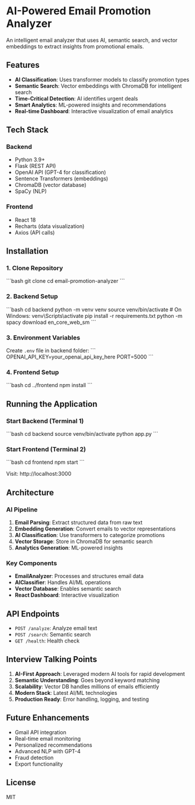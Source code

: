 # AI-Powered Email Promotion Analyzer

An intelligent email analyzer that uses AI, semantic search, and vector embeddings to extract insights from promotional emails.

## Features

- **AI Classification**: Uses transformer models to classify promotion types
- **Semantic Search**: Vector embeddings with ChromaDB for intelligent search
- **Time-Critical Detection**: AI identifies urgent deals
- **Smart Analytics**: ML-powered insights and recommendations
- **Real-time Dashboard**: Interactive visualization of email analytics

## Tech Stack

### Backend
- Python 3.9+
- Flask (REST API)
- OpenAI API (GPT-4 for classification)
- Sentence Transformers (embeddings)
- ChromaDB (vector database)
- SpaCy (NLP)

### Frontend
- React 18
- Recharts (data visualization)
- Axios (API calls)

## Installation

### 1. Clone Repository
\`\`\`bash
git clone <your-repo-url>
cd email-promotion-analyzer
\`\`\`

### 2. Backend Setup
\`\`\`bash
cd backend
python -m venv venv
source venv/bin/activate  # On Windows: venv\Scripts\activate
pip install -r requirements.txt
python -m spacy download en_core_web_sm
\`\`\`

### 3. Environment Variables
Create `.env` file in backend folder:
\`\`\`
OPENAI_API_KEY=your_openai_api_key_here
PORT=5000
\`\`\`

### 4. Frontend Setup
\`\`\`bash
cd ../frontend
npm install
\`\`\`

## Running the Application

### Start Backend (Terminal 1)
\`\`\`bash
cd backend
source venv/bin/activate
python app.py
\`\`\`

### Start Frontend (Terminal 2)
\`\`\`bash
cd frontend
npm start
\`\`\`

Visit: http://localhost:3000

## Architecture

### AI Pipeline
1. **Email Parsing**: Extract structured data from raw text
2. **Embedding Generation**: Convert emails to vector representations
3. **AI Classification**: Use transformers to categorize promotions
4. **Vector Storage**: Store in ChromaDB for semantic search
5. **Analytics Generation**: ML-powered insights

### Key Components
- **EmailAnalyzer**: Processes and structures email data
- **AIClassifier**: Handles AI/ML operations
- **Vector Database**: Enables semantic search
- **React Dashboard**: Interactive visualization

## API Endpoints

- `POST /analyze`: Analyze email text
- `POST /search`: Semantic search
- `GET /health`: Health check

## Interview Talking Points

1. **AI-First Approach**: Leveraged modern AI tools for rapid development
2. **Semantic Understanding**: Goes beyond keyword matching
3. **Scalability**: Vector DB handles millions of emails efficiently
4. **Modern Stack**: Latest AI/ML technologies
5. **Production Ready**: Error handling, logging, and testing

## Future Enhancements

- Gmail API integration
- Real-time email monitoring
- Personalized recommendations
- Advanced NLP with GPT-4
- Fraud detection
- Export functionality

## License

MIT
